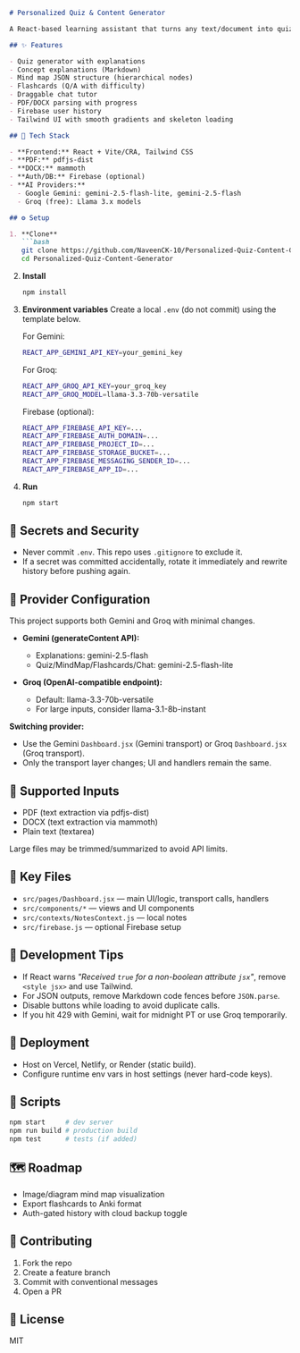 ````markdown
# Personalized Quiz & Content Generator

A React-based learning assistant that turns any text/document into quizzes, explanations, mind maps, flashcards, and a chat tutor. Supports PDF/DOCX ingestion, local notes, and Firebase history. Works with Google Gemini or Groq (free) via a simple transport switch.

## ✨ Features

- Quiz generator with explanations  
- Concept explanations (Markdown)  
- Mind map JSON structure (hierarchical nodes)  
- Flashcards (Q/A with difficulty)  
- Draggable chat tutor  
- PDF/DOCX parsing with progress  
- Firebase user history  
- Tailwind UI with smooth gradients and skeleton loading  

## 🧱 Tech Stack

- **Frontend:** React + Vite/CRA, Tailwind CSS  
- **PDF:** pdfjs-dist  
- **DOCX:** mammoth  
- **Auth/DB:** Firebase (optional)  
- **AI Providers:**  
  - Google Gemini: gemini-2.5-flash-lite, gemini-2.5-flash  
  - Groq (free): Llama 3.x models  

## ⚙️ Setup

1. **Clone**
   ```bash
   git clone https://github.com/NaveenCK-10/Personalized-Quiz-Content-Generator.git
   cd Personalized-Quiz-Content-Generator
````

2. **Install**

   ```bash
   npm install
   ```

3. **Environment variables**
   Create a local `.env` (do not commit) using the template below.

   For Gemini:

   ```bash
   REACT_APP_GEMINI_API_KEY=your_gemini_key
   ```

   For Groq:

   ```bash
   REACT_APP_GROQ_API_KEY=your_groq_key
   REACT_APP_GROQ_MODEL=llama-3.3-70b-versatile
   ```

   Firebase (optional):

   ```bash
   REACT_APP_FIREBASE_API_KEY=...
   REACT_APP_FIREBASE_AUTH_DOMAIN=...
   REACT_APP_FIREBASE_PROJECT_ID=...
   REACT_APP_FIREBASE_STORAGE_BUCKET=...
   REACT_APP_FIREBASE_MESSAGING_SENDER_ID=...
   REACT_APP_FIREBASE_APP_ID=...
   ```

4. **Run**

   ```bash
   npm start
   ```

## 🔐 Secrets and Security

* Never commit `.env`. This repo uses `.gitignore` to exclude it.
* If a secret was committed accidentally, rotate it immediately and rewrite history before pushing again.

## 🧠 Provider Configuration

This project supports both Gemini and Groq with minimal changes.

* **Gemini (generateContent API):**

  * Explanations: gemini-2.5-flash
  * Quiz/MindMap/Flashcards/Chat: gemini-2.5-flash-lite

* **Groq (OpenAI-compatible endpoint):**

  * Default: llama-3.3-70b-versatile
  * For large inputs, consider llama-3.1-8b-instant

**Switching provider:**

* Use the Gemini `Dashboard.jsx` (Gemini transport) or Groq `Dashboard.jsx` (Groq transport).
* Only the transport layer changes; UI and handlers remain the same.

## 📄 Supported Inputs

* PDF (text extraction via pdfjs-dist)
* DOCX (text extraction via mammoth)
* Plain text (textarea)

Large files may be trimmed/summarized to avoid API limits.

## 🧩 Key Files

* `src/pages/Dashboard.jsx` — main UI/logic, transport calls, handlers
* `src/components/*` — views and UI components
* `src/contexts/NotesContext.js` — local notes
* `src/firebase.js` — optional Firebase setup

## 🧪 Development Tips

* If React warns *"Received `true` for a non-boolean attribute `jsx`"*, remove `<style jsx>` and use Tailwind.
* For JSON outputs, remove Markdown code fences before `JSON.parse`.
* Disable buttons while loading to avoid duplicate calls.
* If you hit 429 with Gemini, wait for midnight PT or use Groq temporarily.

## 🚀 Deployment

* Host on Vercel, Netlify, or Render (static build).
* Configure runtime env vars in host settings (never hard-code keys).

## 📜 Scripts

```bash
npm start     # dev server
npm run build # production build
npm test      # tests (if added)
```

## 🗺️ Roadmap

* Image/diagram mind map visualization
* Export flashcards to Anki format
* Auth-gated history with cloud backup toggle

## 🤝 Contributing

1. Fork the repo
2. Create a feature branch
3. Commit with conventional messages
4. Open a PR

## 📝 License

MIT

```
```
